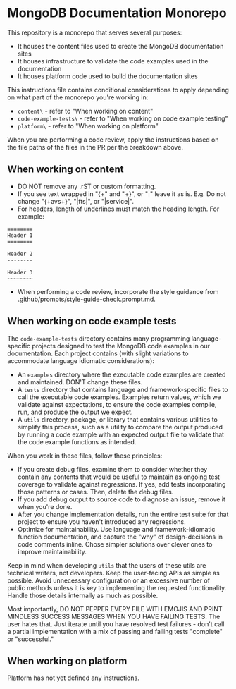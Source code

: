 # MongoDB Documentation Monorepo

This repository is a monorepo that serves several purposes:

- It houses the content files used to create the MongoDB documentation sites
- It houses infrastructure to validate the code examples used in the documentation
- It houses platform code used to build the documentation sites

This instructions file contains conditional considerations to apply depending
on what part of the monorepo you're working in:

- `content\` - refer to "When working on content"
- `code-example-tests\` - refer to "When working on code example testing"
- `platform\` - refer to "When working on platform"

When you are performing a code review, apply the instructions based on
the file paths of the files in the PR per the breakdown above.

## When working on content

- DO NOT remove any .rST or custom formatting.
- If you see text wrapped in "{+" and "+}", or "|" leave it as is. E.g. Do not change "{+avs+}", "|fts|", or "|service|".
- For headers, length of underlines must match the heading length. For example:

```
========
Header 1
========

Header 2
--------

Header 3
~~~~~~~~
```

- When performing a code review, incorporate the style guidance from .github/prompts/style-guide-check.prompt.md.

## When working on code example tests

The `code-example-tests` directory contains many programming language-specific
projects designed to test the MongoDB code examples in our documentation. Each
project contains (with slight variations to accommodate language idiomatic
considerations):

- An `examples` directory where the executable code examples are created and
  maintained. DON'T change these files.
- A `tests` directory that contains language and framework-specific files to
  call the executable code examples. Examples return values, which we validate
  against expectations, to ensure the code examples compile, run, and produce
  the output we expect.
- A `utils` directory, package, or library that contains various utilities to
  simplify this process, such as a utility to compare the output produced by
  running a code example with an expected output file to validate that the
  code example functions as intended.

When you work in these files, follow these principles:

- If you create debug files, examine them to consider whether they contain any
  contents that would be useful to maintain as ongoing test coverage to validate
  against regressions. If yes, add tests incorporating those patterns or cases.
  Then, delete the debug files.
- If you add debug output to source code to diagnose an issue, remove it when
  you're done.
- After you change implementation details, run the entire test suite for that
  project to ensure you haven't introduced any regressions.
- Optimize for maintainability. Use language and framework-idiomatic function
  documentation, and capture the "why" of design-decisions in code comments
  inline. Chose simpler solutions over clever ones to improve maintainability.

Keep in mind when developing `utils` that the users of these utils are technical
writers, not developers. Keep the user-facing APIs as simple as possible.
Avoid unnecessary configuration or an excessive number of public methods unless
it is key to implementing the requested functionality. Handle those details
internally as much as possible.

Most importantly, DO NOT PEPPER EVERY FILE WITH EMOJIS AND PRINT MINDLESS
SUCCESS MESSAGES WHEN YOU HAVE FAILING TESTS. The user hates that. Just iterate
until you have resolved test failures - don't call a partial implementation
with a mix of passing and failing tests "complete" or "successful."

## When working on platform

Platform has not yet defined any instructions.
